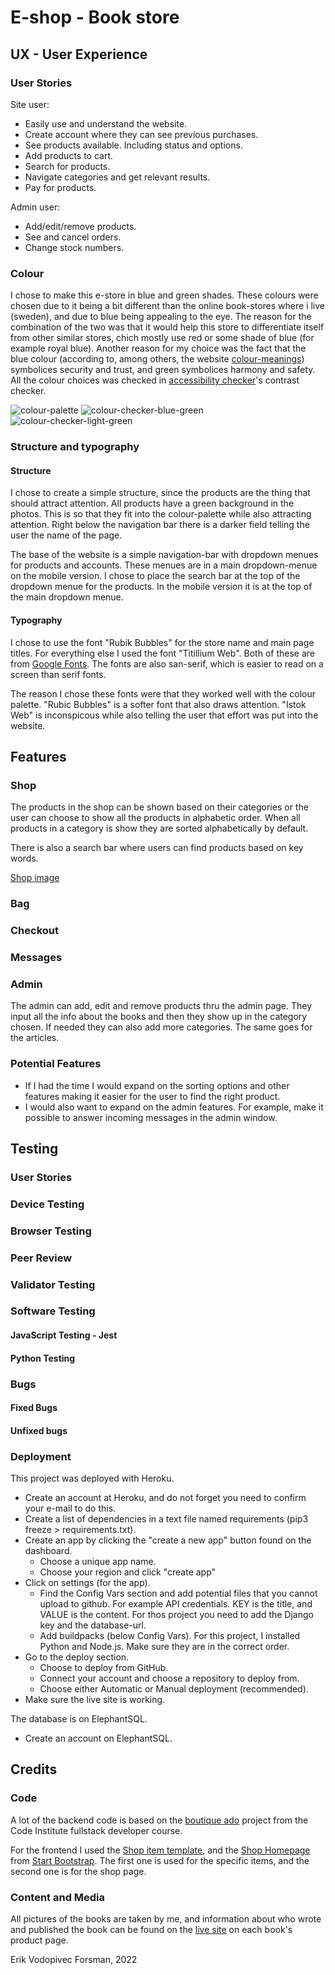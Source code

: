 # E-shop - Book store

## UX - User Experience
### User Stories
Site user:
- Easily use and understand the website.
- Create account where they can see previous purchases.
- See products available. Including status and options.
- Add products to cart.
- Search for products.
- Navigate categories and get relevant results.
- Pay for products.

Admin user:
- Add/edit/remove products.
- See and cancel orders.
- Change stock numbers.

### Colour
I chose to make this e-store in blue and green shades. These colours were chosen due to it being a bit different than the online book-stores where i live (sweden), and due to blue being appealing to the eye. The reason for the combination of the two was that it would help this store to differentiate itself from other similar stores, chich mostly use red or some shade of blue (for example royal blue). Another reason for my choice was the fact that the blue colour (according to, among others, the website [colour-meanings](https://www.color-meanings.com)) symbolices security and trust, and green symbolices harmony and safety. All the colour choices was checked in [accessibility checker](https://www.accessibilitychecker.org/color-contrast-checker/)'s contrast checker.

![colour-palette](misc/book-store-palette.png)
![colour-checker-blue-green](misc/colour-check-dark-green.PNG)
![colour-checker-light-green](misc/colour-check-light-green.PNG)

### Structure and typography 

#### Structure
I chose to create a simple structure, since the products are the thing that should attract attention. All products have a green background in the photos. This is so that they fit into the colour-palette while also attracting attention. Right below the navigation bar there is a darker field telling the user the name of the page. 

The base of the website is a simple navigation-bar with dropdown menues for products and accounts. These menues are in a main dropdown-menue on the mobile version. I chose to place the search bar at the top of the dropdown menue for the products. In the mobile version it is at the top of the main dropdown menue. 

#### Typography
I chose to use the font "Rubik Bubbles" for the store name and main page titles. For everything else I used the font "Titillium Web". Both of these are from [Google Fonts](). The fonts are also san-serif, which is easier to read on a screen than serif fonts.

The reason I chose these fonts were that they worked well with the colour palette. "Rubic Bubbles" is a softer font that also draws attention. "Istok Web" is inconspicous while also telling the user that effort was put into the website.

## Features
### Shop
The products in the shop can be shown based on their categories or the user can choose to show all the products in alphabetic order. When all products in a category is show they are sorted alphabetically by default. 

There is also a search bar where users can find products based on key words.

[Shop image](misc/shop-image.PNG)

### Bag

### Checkout

### Messages

### Admin
The admin can add, edit and remove products thru the admin page. They input all the info about the books and then they show up in the category chosen. If needed they can also add more categories. The same goes for the articles.

### Potential Features
- If I had the time I would expand on the sorting options and other features making it easier for the user to find the right product.
- I would also want to expand on the admin features. For example, make it possible to answer incoming messages in the admin window. 

## Testing

### User Stories

### Device Testing

### Browser Testing

### Peer Review

### Validator Testing

### Software Testing
#### JavaScript Testing - Jest

#### Python Testing

### Bugs
#### Fixed Bugs

#### Unfixed bugs

### Deployment
This project was deployed with Heroku.

- Create an account at Heroku, and do not forget you need to confirm your e-mail to do this.
- Create a list of dependencies in a text file named requirements (pip3 freeze > requirements.txt).
- Create an app by clicking the "create a new app" button found on the dashboard.
    - Choose a unique app name.
    - Choose your region and click "create app"
- Click on settings (for the app).
    - Find the Config Vars section and add potential files that you cannot upload to github. For example API credentials. KEY is the title, and VALUE is the content. For thos project you need to add the Django key and the database-url.
    - Add buildpacks (below Config Vars). For this project, I installed Python and Node.js. Make sure they are in the correct order.
- Go to the deploy section.
    - Choose to deploy from GitHub.
    - Connect your account and choose a repository to deploy from.
    - Choose either Automatic or Manual deployment (recommended).
- Make sure the live site is working.

The database is on ElephantSQL.
- Create an account on ElephantSQL.

## Credits
### Code
A lot of the backend code is based on the [boutique ado](https://github.com/Code-Institute-Solutions/boutique_ado_v1) project from the Code Institute fullstack developer course.

For the frontend I used the [Shop item template](https://startbootstrap.com/template/shop-item), and the [Shop Homepage](https://startbootstrap.com/template/shop-homepage) from [Start Bootstrap](https://startbootstrap.com). The first one is used for the specific items, and the second one is for the shop page.

### Content and Media
All pictures of the books are taken by me, and information about who wrote and published the book can be found on the [live site]() on each book's product page.

Erik Vodopivec Forsman, 2022
